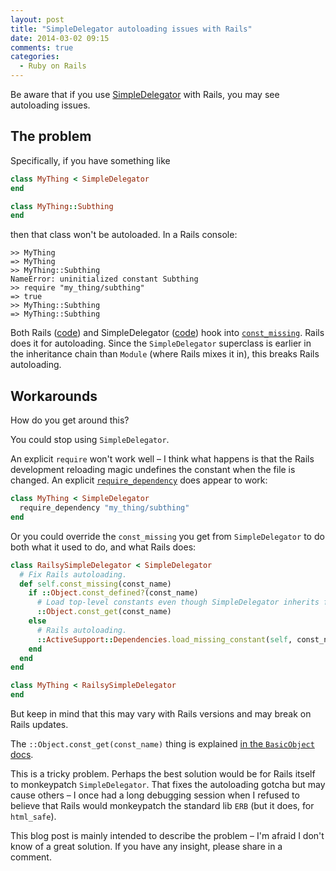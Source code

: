 ```yaml
---
layout: post
title: "SimpleDelegator autoloading issues with Rails"
date: 2014-03-02 09:15
comments: true
categories:
  - Ruby on Rails
---
```


Be aware that if you use [SimpleDelegator](http://www.ruby-doc.org/stdlib-2.1.1/libdoc/delegate/rdoc/SimpleDelegator.html) with Rails, you may see autoloading issues.


## The problem

Specifically, if you have something like

``` ruby app/models/my_thing.rb
class MyThing < SimpleDelegator
end
```

``` ruby app/models/my_thing/subthing.rb
class MyThing::Subthing
end
```

then that class won't be autoloaded. In a Rails console:

    >> MyThing
    => MyThing
    >> MyThing::Subthing
    NameError: uninitialized constant Subthing
    >> require "my_thing/subthing"
    => true
    >> MyThing::Subthing
    => MyThing::Subthing

Both Rails ([code](https://github.com/rails/rails/blob/92fdd6516287f677cd6687e5c31298fa68931baa/activesupport/lib/active_support/dependencies.rb#L178-L181)) and SimpleDelegator ([code](https://github.com/ruby/ruby/blob/bcaec55695c0592b911d361750834ef0c1a7842f/lib/delegate.rb#L60-L62)) hook into [`const_missing`](http://ruby-doc.org/core-2.1.1/Module.html#method-i-const_missing). Rails does it for autoloading. Since the `SimpleDelegator` superclass is earlier in the inheritance chain than `Module` (where Rails mixes it in), this breaks Rails autoloading.


## Workarounds

How do you get around this?

You could stop using `SimpleDelegator`.

An explicit `require` won't work well – I think what happens is that the Rails development reloading magic undefines the constant when the file is changed. An explicit [`require_dependency`](http://stackoverflow.com/a/5214667/6962) does appear to work:

``` ruby
class MyThing < SimpleDelegator
  require_dependency "my_thing/subthing"
end
```

Or you could override the `const_missing` you get from `SimpleDelegator` to do both what it used to do, and what Rails does:

``` ruby
class RailsySimpleDelegator < SimpleDelegator
  # Fix Rails autoloading.
  def self.const_missing(const_name)
    if ::Object.const_defined?(const_name)
      # Load top-level constants even though SimpleDelegator inherits from BasicObject.
      ::Object.const_get(const_name)
    else
      # Rails autoloading.
      ::ActiveSupport::Dependencies.load_missing_constant(self, const_name)
    end
  end
end

class MyThing < RailsySimpleDelegator
end
```

But keep in mind that this may vary with Rails versions and may break on Rails updates.

The `::Object.const_get(const_name)` thing is explained [in the `BasicObject` docs](http://www.ruby-doc.org/core-2.1.1/BasicObject.html).

This is a tricky problem. Perhaps the best solution would be for Rails itself to monkeypatch `SimpleDelegator`. That fixes the autoloading gotcha but may cause others – I once had a long debugging session when I refused to believe that Rails would monkeypatch the standard lib `ERB` (but it does, for `html_safe`).

This blog post is mainly intended to describe the problem – I'm afraid I don't know of a great solution. If you have any insight, please share in a comment.
